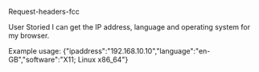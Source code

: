 Request-headers-fcc

User Storied
I can get the IP address, language and operating system for my browser.

Example usage:
{"ipaddress":"192.168.10.10","language":"en-GB","software":"X11; Linux x86_64"}
